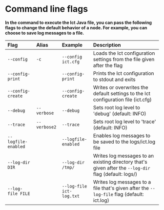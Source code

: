 # Command line flags

**In the command to execute the Ict Java file, you can pass the following flags to change the default behavior of a node. For example, you can choose to save log messages to a file.**

**Flag**|**Alias**|**Example**|**Description**
:---|:---|:---|:---
`--config`|`-c`|`--config ict.cfg`|Loads the Ict configuration settings from the file given after the flag
`--config-print`| |`--config-print`|Prints the Ict configuration to stdout and exits
`--config-create`| |`--config-create`|Writes or overwrites the default settings to the Ict configuration file (ict.cfg)
`--debug`|`--verbose`|`--debug`|Sets root log level to 'debug' (default: INFO)
`--trace`|`--verbose2`|`--trace`|Sets root log level to 'trace' (default: INFO)
`--logfile-enabled`| |`--logfile-enabled`|Enables log messages to be saved to the logs/ict.log file
`--log-dir DIR`| |`--log-dir /tmp/`|Writes log messages to an existing directory that's given after the `--log-dir` flag (default: logs/)
`--log-file FILE`| |`--log-file ict-log.txt`|Writes log messages to a file that's given after the `--log-file` flag (default: ict.log)
